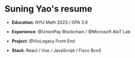 # Suning Yao's resume

- **Education**: NYU Math 2023 / GPA 3.9

- **Experience**: @UnionPay Blockchain / @Microsoft AIoT Lab

- **Project**: @VioLegacy Front End

- **Stack**: React / Vue / JavaScript / Fisco BcoS


